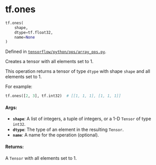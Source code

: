 <div itemscope itemtype="http://developers.google.com/ReferenceObject">
<meta itemprop="name" content="tf.ones" />
<meta itemprop="path" content="Stable" />
</div>

# tf.ones

``` python
tf.ones(
    shape,
    dtype=tf.float32,
    name=None
)
```



Defined in [`tensorflow/python/ops/array_ops.py`](/code/stable/tensorflow/python/ops/array_ops.py).

Creates a tensor with all elements set to 1.

This operation returns a tensor of type `dtype` with shape `shape` and all
elements set to 1.

For example:

```python
tf.ones([2, 3], tf.int32)  # [[1, 1, 1], [1, 1, 1]]
```

#### Args:

* <b>`shape`</b>: A list of integers, a tuple of integers, or a 1-D `Tensor` of type
    `int32`.
* <b>`dtype`</b>: The type of an element in the resulting `Tensor`.
* <b>`name`</b>: A name for the operation (optional).


#### Returns:

A `Tensor` with all elements set to 1.